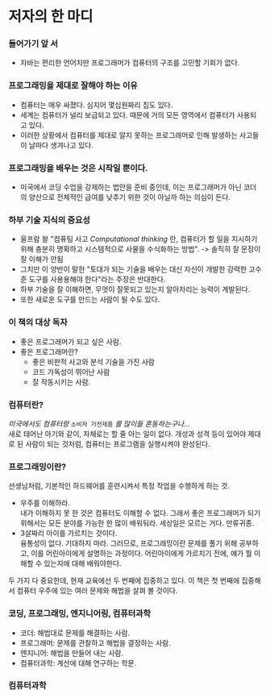 # 저자의 한 마디
### 들어가기 앞 서
- 자바는 편리한 언어지만 프로그래머가 컴퓨터의 구조를 고민할 기회가 없다.
### 프로그래밍을 제대로 잘해야 하는 이유
- 컴퓨터는 매우 싸졌다. 심지어 몇십원짜리 칩도 있다.
- 세계는 컴퓨터가 널리 보급되고 있다. 때문에 거의 모든 영역에서 컴퓨터가 사용되고 있다.
- 이러한 상황에서 컴퓨터를 제대로 알지 못하는 프로그래머로 인해 발생하는 사고들이 날마다 생겨나고 있다.
### 프로그래밍을 배우는 것은 시작일 뿐이다.
- 미국에서 코딩 수업을 강제하는 법안을 준비 중인데, 이는 프로그래머가 아닌 코더의 양산으로 전체적인 급여를 낮추기 위한 것이 아닐까 하는 의심이 든다.
### 하부 기술 지식의 중요성
- 울프람 왈 "컴퓨팅 사고 _Computational thinking_ 란, 컴퓨터가 할 일을 지시하기 위해 충분히 명확하고 시스템적으로 사물을 수식화하는 방법". -> 솔직히 잘 문장이 잘 이해가 안됨
- 그치만 이 양반이 말한 "토대가 되는 기술을 배우는 대신 자신이 개발한 강력한 고수준 도구를 사용용해야 한다"라는 주장은 반대한다.
- 하부 기술을 잘 이해하면, 무엇이 잘못되고 있는지 알아차리는 능력이 계발된다.
- 또한 새로운 도구를 만드는 사람이 될 수도 있다.
### 이 책의 대상 독자
- 좋은 프로그래머가 되고 싶은 사람.
- 좋은 프로그래머란?
  - 좋은 비판적 사고와 분석 기술을 가진 사람
  - 코드 가독성이 뛰어난 사람
  - 잘 작동시키는 사람.
### 컴퓨터란?
_미국에서도 컴퓨터랑_  `소비자 가전제품` _를 많이들 혼동하는구나..._  
새로 태어난 아기와 같이, 자체로는 할 줄 아는 일이 없다.
개성과 성격 등이 있어야 제대로 된 사람이 되는 것처럼, 컴퓨터는 프로그램을 실행시켜야 완성된다.
### 프로그래밍이란?
선생님처럼, 기본적인 하드웨어를 훈련시켜서 특정 작업을 수행하게 하는 것.
- 우주를 이해하라.  
내가 이해하지 못 한 것은 컴퓨터도 이해할 수 없다.
그래서 좋은 프로그래머가 되기 위해서는 모든 분야를 가능한 한 많이 배워둬라. 세상일은 모르는 거다. 만류귀종.
- 3살짜리 아이를 가르치는 것이다.  
융통성이 없다. 기대하지 마라.
그러므로, 프로그래밍이란 문제를 풀기 위해 공부하고, 이를 어린아이에게 설명하는 과정이다.
어린아이에게 가르치기 전에, 얘가 뭘 이해할 수 있는지에 대해 배워야한다.  

두 가지 다 중요한데, 현재 교육에선 두 번째에 집중하고 있다. 이 책은 첫 번째에 집중해서 컴퓨터 우주에 있는 여러 문제와 해법을 살펴 볼 것이다.
### 코딩, 프로그래밍, 엔지니어링, 컴퓨터과학
- 코더: 해법대로 문제를 해결하는 사람.
- 프로그래머: 문제를 관찰하고 해법을 결정하는 사람.
- 엔지니어: 해법을 만들어 내는 사람.
- 컴퓨터과학: 계산에 대해 연구하는 학문.
### 컴퓨터과학
